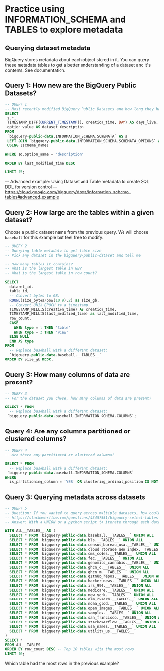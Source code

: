 # Practice using INFORMATION_SCHEMA and __TABLES__ to explore metadata

## Querying dataset metadata
BigQuery stores metadata about each object stored in it. You can query these metadata tables to get a better understanding of a dataset and it's contents. [See documentation.](https://cloud.google.com/bigquery/docs/dataset-metadata)

## Query 1: How new are the BigQuery Public Datasets?
```sql
-- QUERY 1
-- Most recently modified BigQuery Public Datasets and how long they have been around:
SELECT
 s.*,
 TIMESTAMP_DIFF(CURRENT_TIMESTAMP(), creation_time, DAY) AS days_live,
 option_value AS dataset_description
FROM
 `bigquery-public-data.INFORMATION_SCHEMA.SCHEMATA` AS s
 LEFT JOIN `bigquery-public-data.INFORMATION_SCHEMA.SCHEMATA_OPTIONS` AS so
 USING (schema_name)

WHERE so.option_name = 'description'
 
ORDER BY last_modified_time DESC

LIMIT 15;
```

-- Advanced example: Using Dataset and Table metadata to create SQL DDL for version control
-- https://cloud.google.com/bigquery/docs/information-schema-tables#advanced_example

## Query 2: How large are the tables within a given dataset?
Choose a public dataset name from the previous query. We will choose `baseball` for this example but feel free to modify.

```sql
-- QUERY 2
-- Querying table metadata to get table size
-- Pick any dataset in the bigquery-public-dataset and tell me

-- How many tables it contains?
-- What is the largest table in GB?
-- What is the largest table in row count?

SELECT 
  dataset_id,
  table_id,
  -- Convert bytes to GB.
  ROUND(size_bytes/pow(10,9),2) as size_gb,
  -- Convert UNIX EPOCH to a timestamp.
  TIMESTAMP_MILLIS(creation_time) AS creation_time,
  TIMESTAMP_MILLIS(last_modified_time) as last_modified_time,
  row_count,
  CASE 
    WHEN type = 1 THEN 'table'
    WHEN type = 2 THEN 'view'
  ELSE NULL
  END AS type
FROM
  -- Replace baseball with a different dataset:
  `bigquery-public-data.baseball.__TABLES__`
ORDER BY size_gb DESC;
```

## Query 3: How many columns of data are present?

```sql
-- QUERY 3
-- For the dataset you chose, how many columns of data are present?

SELECT * FROM 
  -- Replace baseball with a different dataset:
 `bigquery-public-data.baseball.INFORMATION_SCHEMA.COLUMNS`;
```

## Query 4: Are any columns partitioned or clustered columns?

```sql
-- QUERY 4
-- Are there any partitioned or clustered columns?

SELECT * FROM 
  -- Replace baseball with a different dataset:
 `bigquery-public-data.baseball.INFORMATION_SCHEMA.COLUMNS`
WHERE 
  is_partitioning_column = 'YES' OR clustering_ordinal_position IS NOT NULL;
```

## Query 3: Querying metadata across datasets

```sql
-- QUERY 5
-- Question: If you wanted to query across multiple datasets, how could you do it?
-- https://stackoverflow.com/questions/43457651/bigquery-select-tables-from-all-tables-within-project
-- Answer: With a UNION or a python script to iterate through each dataset in `bq ls`

WITH ALL__TABLES__ AS (
  SELECT * FROM `bigquery-public-data.baseball.__TABLES__` UNION ALL
  SELECT * FROM `bigquery-public-data.bls.__TABLES__` UNION ALL
  SELECT * FROM `bigquery-public-data.census_bureau_usa.__TABLES__` UNION ALL
  SELECT * FROM `bigquery-public-data.cloud_storage_geo_index.__TABLES__` UNION ALL
  SELECT * FROM `bigquery-public-data.cms_codes.__TABLES__` UNION ALL
  SELECT * FROM `bigquery-public-data.fec.__TABLES__` UNION ALL
  SELECT * FROM `bigquery-public-data.genomics_cannabis.__TABLES__` UNION ALL
  SELECT * FROM `bigquery-public-data.ghcn_d.__TABLES__` UNION ALL
  SELECT * FROM `bigquery-public-data.ghcn_m.__TABLES__` UNION ALL
  SELECT * FROM `bigquery-public-data.github_repos.__TABLES__` UNION ALL
  SELECT * FROM `bigquery-public-data.hacker_news.__TABLES__` UNION ALL
  SELECT * FROM `bigquery-public-data.irs_990.__TABLES__` UNION ALL
  SELECT * FROM `bigquery-public-data.medicare.__TABLES__` UNION ALL
  SELECT * FROM `bigquery-public-data.new_york.__TABLES__` UNION ALL
  SELECT * FROM `bigquery-public-data.nlm_rxnorm.__TABLES__` UNION ALL
  SELECT * FROM `bigquery-public-data.noaa_gsod.__TABLES__` UNION ALL
  SELECT * FROM `bigquery-public-data.open_images.__TABLES__` UNION ALL
  SELECT * FROM `bigquery-public-data.samples.__TABLES__` UNION ALL
  SELECT * FROM `bigquery-public-data.san_francisco.__TABLES__` UNION ALL
  SELECT * FROM `bigquery-public-data.stackoverflow.__TABLES__` UNION ALL
  SELECT * FROM `bigquery-public-data.usa_names.__TABLES__` UNION ALL
  SELECT * FROM `bigquery-public-data.utility_us.__TABLES__` 
)
SELECT *
FROM ALL__TABLES__
ORDER BY row_count DESC -- Top 10 tables with the most rows
LIMIT 10;
```

Which table had the most rows in the previous example?